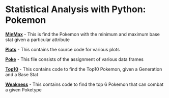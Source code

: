 Statistical Analysis with Python: Pokemon
===

**[MinMax](https://github.com/IshNjie/Statistical-Analysis-with-Python--Pokemon/blob/master/MinMax.py)** - This is find the Pokemon with the minimum and maximum base stat given a particular attribute

**[Plots](https://github.com/IshNjie/Statistical-Analysis-with-Python--Pokemon/blob/master/Plots.py)** - This contains the source code for various plots

**[Poke](https://github.com/IshNjie/Statistical-Analysis-with-Python--Pokemon/blob/master/Poke.py)** - This file consists of the assignment of various data frames

**[Top10](https://github.com/IshNjie/Statistical-Analysis-with-Python--Pokemon/blob/master/Top10.py)** - This contains code to find the Top10 Pokemon, given a Generation and a Base Stat

**[Weakness](https://github.com/IshNjie/Statistical-Analysis-with-Python--Pokemon/blob/master/Weakness.py)** - This contains code to find the top 6 Pokemon that can combat a given Poketype

